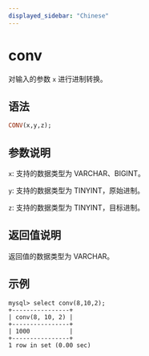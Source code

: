 ```yaml
---
displayed_sidebar: "Chinese"
---
```


# conv



对输入的参数 `x` 进行进制转换。

## 语法

```Haskell
CONV(x,y,z);
```

## 参数说明

`x`: 支持的数据类型为 VARCHAR、BIGINT。

`y`: 支持的数据类型为 TINYINT，原始进制。

`z`: 支持的数据类型为 TINYINT，目标进制。

## 返回值说明

返回值的数据类型为 VARCHAR。

## 示例

```Plain Text
mysql> select conv(8,10,2);
+----------------+
| conv(8, 10, 2) |
+----------------+
| 1000           |
+----------------+
1 row in set (0.00 sec)
```

